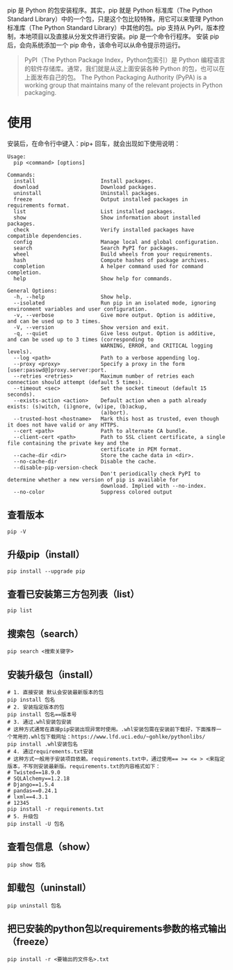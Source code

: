 pip 是 Python 的包安装程序。其实，pip 就是 Python 标准库（The Python Standard Library）中的一个包，只是这个包比较特殊，用它可以来管理 Python 标准库（The Python Standard Library）中其他的包。pip 支持从 PyPI，版本控制，本地项目以及直接从分发文件进行安装。pip 是一个命令行程序。 安装 pip 后，会向系统添加一个 pip 命令，该命令可以从命令提示符运行。

> PyPI（The Python Package Index，Python包索引）是 Python 编程语言的软件存储库。通常，我们就是从这上面安装各种 Python 的包，也可以在上面发布自己的包。
> The Python Packaging Authority (PyPA) is a working group that maintains many of the relevant projects in Python packaging.

# 使用

安装后，在命令行中键入：pip+ 回车，就会出现如下使用说明：

```
Usage:
  pip <command> [options]

Commands:
  install                     Install packages.
  download                    Download packages.
  uninstall                   Uninstall packages.
  freeze                      Output installed packages in requirements format.
  list                        List installed packages.
  show                        Show information about installed packages.
  check                       Verify installed packages have compatible dependencies.
  config                      Manage local and global configuration.
  search                      Search PyPI for packages.
  wheel                       Build wheels from your requirements.
  hash                        Compute hashes of package archives.
  completion                  A helper command used for command completion.
  help                        Show help for commands.

General Options:
  -h, --help                  Show help.
  --isolated                  Run pip in an isolated mode, ignoring environment variables and user configuration.
  -v, --verbose               Give more output. Option is additive, and can be used up to 3 times.
  -V, --version               Show version and exit.
  -q, --quiet                 Give less output. Option is additive, and can be used up to 3 times (corresponding to
                              WARNING, ERROR, and CRITICAL logging levels).
  --log <path>                Path to a verbose appending log.
  --proxy <proxy>             Specify a proxy in the form [user:passwd@]proxy.server:port.
  --retries <retries>         Maximum number of retries each connection should attempt (default 5 times).
  --timeout <sec>             Set the socket timeout (default 15 seconds).
  --exists-action <action>    Default action when a path already exists: (s)witch, (i)gnore, (w)ipe, (b)ackup,
                              (a)bort).
  --trusted-host <hostname>   Mark this host as trusted, even though it does not have valid or any HTTPS.
  --cert <path>               Path to alternate CA bundle.
  --client-cert <path>        Path to SSL client certificate, a single file containing the private key and the
                              certificate in PEM format.
  --cache-dir <dir>           Store the cache data in <dir>.
  --no-cache-dir              Disable the cache.
  --disable-pip-version-check
                              Don't periodically check PyPI to determine whether a new version of pip is available for
                              download. Implied with --no-index.
  --no-color                  Suppress colored output
```

## 查看版本

```shell
pip -V
```

## 升级pip（install）

```shell
pip install --upgrade pip
```

## 查看已安装第三方包列表（list）

```shell
pip list
```

## 搜索包（search）

```shell
pip search <搜索关键字>
```

## 安装升级包（install）

```shell
# 1. 直接安装 默认会安装最新版本的包
pip install 包名
# 2. 安装指定版本的包
pip install 包名==版本号
# 3. 通过.whl安装包安装
# 这种方式通常在直接pip安装出现异常时使用。.whl安装包需在安装前下载好，下面推荐一个常用的.whl包下载网址：https://www.lfd.uci.edu/~gohlke/pythonlibs/
pip install .whl安装包名
# 4. 通过requirements.txt安装
# 这种方式一般用于安装项目依赖。requirements.txt中，通过使用== >= <= > <来指定版本，不写则安装最新版。requirements.txt的内容格式如下：
# Twisted==18.9.0
# SQLAlchemy==1.2.18
# Django==1.5.4
# pandas==0.24.1
# lxml==4.3.1
# 12345
pip install -r requirements.txt
# 5. 升级包
pip install -U 包名
```

## 查看包信息（show）

```shell
pip show 包名
```

## 卸载包（uninstall）

```shell
pip uninstall 包名
```

## 把已安装的python包以requirements参数的格式输出（freeze）

```shell
pip install -r <要输出的文件名>.txt
```

